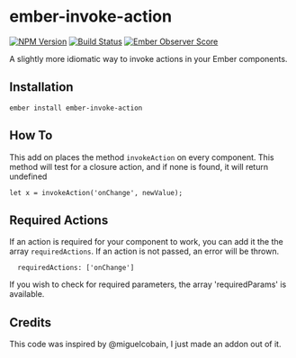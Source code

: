 # ember-invoke-action
[![NPM Version](https://badge.fury.io/js/ember-invoke-action.svg)](http://badge.fury.io/js/ember-invoke-action)
[![Build Status](https://travis-ci.org/martndemus/ember-invoke-action.svg?branch=master)](https://travis-ci.org/martndemus/ember-invoke-action)
[![Ember Observer Score](http://emberobserver.com/badges/ember-invoke-action.svg)](http://emberobserver.com/addons/ember-invoke-action)

A slightly more idiomatic way to invoke actions in your Ember components.

## Installation

```
ember install ember-invoke-action
```

## How To

This add on places the method `invokeAction` on every component. This method will test for a closure action, and if
none is found, it will return undefined

```
let x = invokeAction('onChange', newValue);
```

## Required Actions

If an action is required for your component to work, you can add it the the array `requiredActions`. If an action
is not passed, an error will be thrown.

```
  requiredActions: ['onChange']
```

If you wish to check for required parameters, the array 'requiredParams' is available.

## Credits

This code was inspired by @miguelcobain, I just made an addon out of it.
